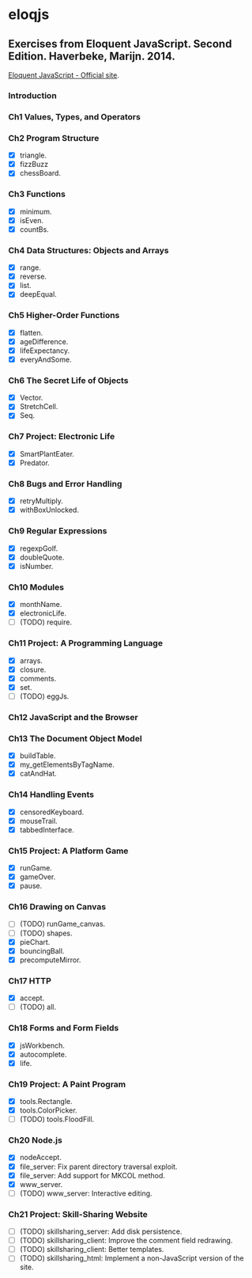 # eloqjs
## Exercises from Eloquent JavaScript. Second Edition. Haverbeke, Marijn. 2014.

[Eloquent JavaScript - Official site](http://eloquentjavascript.net/).

### Introduction

### Ch1 Values, Types, and Operators

### Ch2 Program Structure

- [x] triangle.
- [x] fizzBuzz
- [x] chessBoard.

### Ch3 Functions
- [x] minimum.
- [x] isEven.
- [x] countBs.

### Ch4 Data Structures: Objects and Arrays
- [x] range.
- [x] reverse.
- [x] list.
- [x] deepEqual.

### Ch5 Higher-Order Functions
- [x] flatten.
- [x] ageDifference.
- [x] lifeExpectancy.
- [x] everyAndSome.

### Ch6 The Secret Life of Objects
- [x] Vector.
- [x] StretchCell.
- [x] Seq.

### Ch7 Project: Electronic Life
- [x] SmartPlantEater.
- [x] Predator.

### Ch8 Bugs and Error Handling
- [x] retryMultiply.
- [x] withBoxUnlocked.

### Ch9 Regular Expressions
- [x] regexpGolf.
- [x] doubleQuote.
- [x] isNumber.

### Ch10 Modules
- [x] monthName.
- [x] electronicLife.
- [ ] (TODO) require.

### Ch11 Project: A Programming Language
- [x] arrays.
- [x] closure.
- [x] comments.
- [x] set.
- [ ] (TODO) eggJs.

### Ch12 JavaScript and the Browser

### Ch13 The Document Object Model
- [x] buildTable.
- [x] my_getElementsByTagName.
- [x] catAndHat.

### Ch14 Handling Events
- [x] censoredKeyboard.
- [x] mouseTrail.
- [x] tabbedInterface.

### Ch15 Project: A Platform Game
- [x] runGame.
- [x] gameOver.
- [x] pause.

### Ch16 Drawing on Canvas
- [ ] (TODO) runGame_canvas.
- [ ] (TODO) shapes.
- [x] pieChart.
- [x] bouncingBall.
- [x] precomputeMirror.

### Ch17 HTTP
- [x] accept.
- [ ] (TODO) all.

### Ch18 Forms and Form Fields
- [x] jsWorkbench.
- [x] autocomplete.
- [x] life.

### Ch19 Project: A Paint Program
- [x] tools.Rectangle.
- [x] tools.ColorPicker.
- [ ] (TODO) tools.FloodFill.

### Ch20 Node.js
- [x] nodeAccept.
- [x] file_server: Fix parent directory traversal exploit.
- [x] file_server: Add support for MKCOL method.
- [x] www_server.
- [ ] (TODO) www_server: Interactive editing.

### Ch21 Project: Skill-Sharing Website
- [ ] (TODO) skillsharing_server: Add disk persistence.
- [ ] (TODO) skillsharing_client: Improve the comment field redrawing.
- [ ] (TODO) skillsharing_client: Better templates.
- [ ] (TODO) skillsharing_html: Implement a non-JavaScript version of the site.
